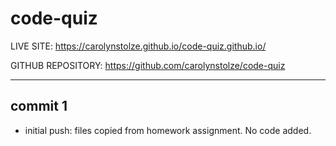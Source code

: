 # code-quiz

LIVE SITE:
https://carolynstolze.github.io/code-quiz.github.io/

GITHUB REPOSITORY:
https://github.com/carolynstolze/code-quiz
- - -

## commit 1
- initial push: files copied from homework assignment. No code added.
